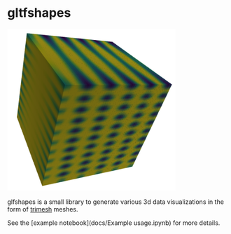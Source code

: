 # gltfshapes

![example output](docs/example.png)

glfshapes is a small library to generate various 3d data
visualizations in the form of [trimesh](https://trimsh.org/) meshes.

See the [example notebook](docs/Example usage.ipynb) for more details.
